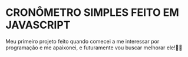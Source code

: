 # CRONÔMETRO SIMPLES FEITO EM JAVASCRIPT

Meu primeiro projeto feito quando comecei a me interessar por programação e me apaixonei, e futuramente vou buscar melhorar ele!👾👑
